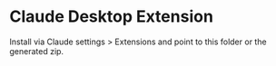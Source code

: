 # Claude Desktop Extension
Install via Claude settings > Extensions and point to this folder or the generated zip.